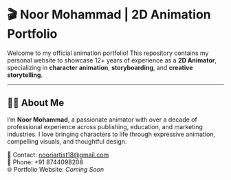 # 🎬 Noor Mohammad | 2D Animation Portfolio

Welcome to my official animation portfolio! This repository contains my personal website to showcase 12+ years of experience as a **2D Animator**, specializing in **character animation**, **storyboarding**, and **creative storytelling**.

---

## 🧑‍🎨 About Me

I’m **Noor Mohammad**, a passionate animator with over a decade of professional experience across publishing, education, and marketing industries. I love bringing characters to life through expressive animation, compelling visuals, and thoughtful design.

📧 Contact: [nooriartist18@gmail.com](mailto:nooriartist18@gmail.com)  
📱 Phone: +91 8744098208  
🌐 Portfolio Website: _Coming Soon_
